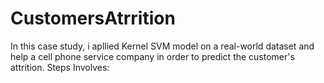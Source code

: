 # CustomersAtrrition

 In this case study, i apllied Kernel SVM model on a real-world dataset and help a cell phone service company in order to predict the customer's attrition.
 Steps Involves:
 
 
